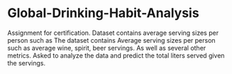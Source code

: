 # Global-Drinking-Habit-Analysis
Assignment for certification. Dataset contains average serving sizes per person such as The dataset contains Average serving sizes per person such as average wine, spirit, beer servings. As well as several other metrics. Asked to analyze the data and predict the total liters served given the servings. 
